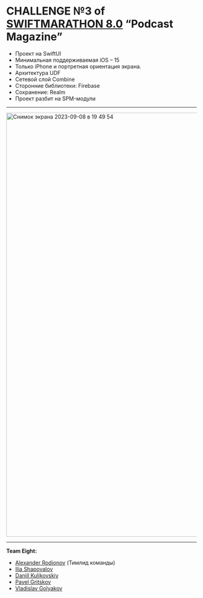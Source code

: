 # CHALLENGE №3 of [SWIFTMARATHON 8.0](https://t.me/swiftmarathon) “Podcast Magazine”

* Проект на SwiftUI
* Минимальная поддерживаемая iOS – 15
* Только iPhone и портретная ориентация экрана.
* Архитектура UDF
* Сетевой слой Combine
* Сторонние библиотеки: Firebase
* Сохранение: Realm
* Проект разбит на SPM-модули
---
<img width="1122" alt="Снимок экрана 2023-09-08 в 19 49 54" src="[https://github.com/alexrodionby/PodcastMagazine/blob/develop/PodcastMagazine/Resources/Assets.xcassets/3%20cut.png](https://github.com/Senior-Pomidorr/PodcastMagazine/blob/develop/PodcastMagazine/Resources/Assets.xcassets/3%20cut.png)">

---

**Team Eight:**
+ [Alexander Rodionov](https://github.com/alexrodionby) (Тимлид команды)
+ [Ilia Shapovalov](https://github.com/ShapovalovIlya)
+ [Daniil Kulikovskiy](https://github.com/Senior-Pomidorr)
+ [Pavel Gritskov](https://github.com/pashaGriDev)
+ [Vladislav Golyakov](https://github.com/dsm5e)
